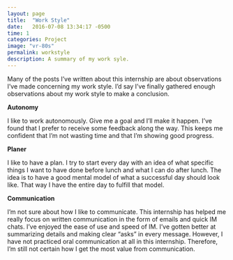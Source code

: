 ```yaml
---
layout: page
title:  "Work Style"
date:   2016-07-08 13:34:17 -0500
time: 1
categories: Project
image: "vr-80s"
permalink: workstyle
description: A summary of my work syle.
---
```

Many of the posts I’ve written about this internship are about observations I’ve made concerning my work style. I’d say I’ve finally gathered enough observations about my work style to make a conclusion.

**Autonomy**

I like to work autonomously. Give me a goal and I’ll make it happen. I’ve found that I prefer to receive some feedback along the way. This keeps me confident that I’m not wasting time and that I’m showing good progress.

**Planer**

I like to have a plan. I try to start every day with an idea of what specific things I want to have done before lunch and what I can do after lunch. The idea is to have a good mental model of what a successful day should look like. That way I have the entire day to fulfill that model.

**Communication**

I’m not sure about how I like to communicate. This internship has helped me really focus on written communication in the form of emails and quick IM chats. I’ve enjoyed the ease of use and speed of IM. I’ve gotten better at summarizing details and making clear “asks” in every message. However, I have not practiced oral communication at all in this internship. Therefore, I’m still not certain how I get the most value from communication. 

